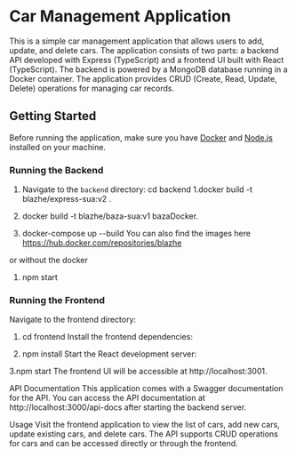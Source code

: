 # Car Management Application

This is a simple car management application that allows users to add, update, and delete cars. The application consists of two parts: a backend API developed with Express (TypeScript) and a frontend UI built with React (TypeScript). The backend is powered by a MongoDB database running in a Docker container. The application provides CRUD (Create, Read, Update, Delete) operations for managing car records.

## Getting Started

Before running the application, make sure you have [Docker](https://www.docker.com/get-started) and [Node.js](https://nodejs.org/) installed on your machine.

### Running the Backend

1. Navigate to the `backend` directory:
cd backend
1.docker build -t blazhe/express-sua:v2  . 

2. docker build -t blazhe/baza-sua:v1 bazaDocker. 

3. docker-compose up --build
You can also find the images here https://hub.docker.com/repositories/blazhe

or without the docker 
1. npm start



### Running the Frontend
Navigate to the frontend directory:


1. cd frontend
Install the frontend dependencies:

2. npm install
Start the React development server:


3.npm start
The frontend UI will be accessible at http://localhost:3001.

API Documentation
This application comes with a Swagger documentation for the API. You can access the API documentation at http://localhost:3000/api-docs after starting the backend server.

Usage
Visit the frontend application to view the list of cars, add new cars, update existing cars, and delete cars.
The API supports CRUD operations for cars and can be accessed directly or through the frontend.
